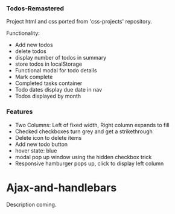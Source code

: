### Todos-Remastered
Project html and css ported from 'css-projects' repository. 

Functionality:
- Add new todos
- delete todos
- display number of todos in summary
- store todos in localStorage
- Functional modal for todo details
- Mark complete
- Completed tasks container
- Todo dates display due date in nav
- Todos displayed by month

### Features
- Two Columns: Left of fixed width, Right column expands to fill
- Checked checkboxes turn grey and get a strikethrough
- Delete icon to delete items
- Add new todo button
- hover state: blue
- modal pop up window using the hidden checkbox trick
- Responsive hamburger pops up, click to display left column

# Ajax-and-handlebars
 Description coming.